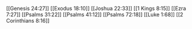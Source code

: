[[Genesis 24:27]]
[[Exodus 18:10]]
[[Joshua 22:33]]
[[1 Kings 8:15]]
[[Ezra 7:27]]
[[Psalms 31:22]]
[[Psalms 41:12]]
[[Psalms 72:18]]
[[Luke 1:68]]
[[2 Corinthians 8:16]]
